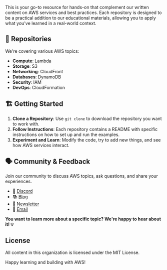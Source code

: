 This is your go-to resource for hands-on that complement our written content on AWS services and best practices.
Each repository is designed to be a practical addition to our educational materials, allowing you to apply what you've learned in a real-world context.

## 🤖 Repositories

We're covering various AWS topics:

- **Compute**: Lambda
- **Storage**: S3
- **Networking**: CloudFront
- **Databases**: DynamoDB
- **Security**: IAM
- **DevOps**: CloudFormation

## 🏗️ Getting Started

1. **Clone a Repository**: Use `git clone` to download the repository you want to work with.
2. **Follow Instructions**: Each repository contains a README with specific instructions on how to set up and run the examples.
3. **Experiment and Learn**: Modify the code, try to add new things, and see how AWS services interact.

## 🗣️ Community & Feedback

Join our community to discuss AWS topics, ask questions, and share your experiences.

* 👾 [Discord](https://discord.gg/YHYtmEGvSM)
* 📚 [Blog](https://blog.awsfundamentals.com)
* 📨 [Newsletter](https://awsfundamentals.com/newsletter)
* 📧 [Email](mailto:hello@awsfundamentals.com)

**You want to learn more about a specific topic? We're happy to hear about it! 💡**

## License

All content in this organization is licensed under the MIT License.

Happy learning and building with AWS!
